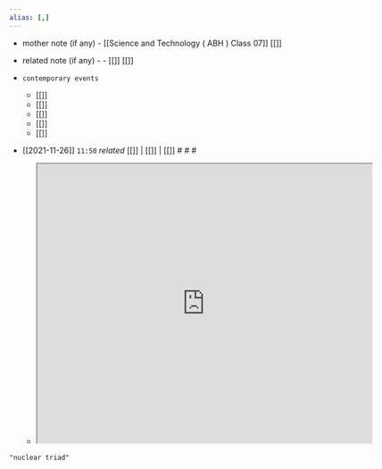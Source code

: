 ```yaml
---
alias: [,]
---
```

- mother note (if any)
		- [[Science and Technology ( ABH ) Class 07]] [[]]
- related note (if any) -
		- [[]] [[]]
- `contemporary events`
	- [[]]
	- [[]]
	- [[]]
	- [[]]
	- [[]]

- [[2021-11-26]]  `11:50` _related_ [[]] | [[]] | [[]] # # #
	- <iframe src="https://www.wikiwand.com/en/Nuclear_triad" width="600" height="500" ></iframe>

```query
"nuclear triad"
```